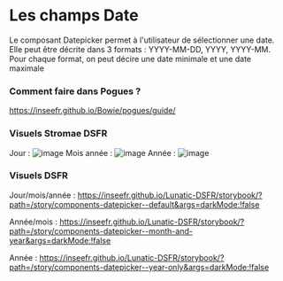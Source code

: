 # Les champs Date

Le composant Datepicker permet à l'utilisateur de sélectionner une date.
Elle peut être décrite dans 3 formats : YYYY-MM-DD, YYYY, YYYY-MM.
Pour chaque format, on peut décire une date minimale et une date maximale

### Comment faire dans Pogues ?

https://inseefr.github.io/Bowie/pogues/guide/

### Visuels Stromae DSFR

Jour :
![image](https://github.com/InseeFr/Stromae/assets/71011059/24a554fc-94ca-4e58-8545-58fdf8543945)
Mois année :
![image](https://github.com/InseeFr/Stromae/assets/71011059/30921e78-835e-4584-90bb-71686dbcbdb2)
Année :
![image](https://github.com/InseeFr/Stromae/assets/71011059/dd8c6ea6-445e-4e3a-bed4-5b9a372e6550)



### Visuels DSFR
 
Jour/mois/année : https://inseefr.github.io/Lunatic-DSFR/storybook/?path=/story/components-datepicker--default&args=darkMode:!false

Année/mois : https://inseefr.github.io/Lunatic-DSFR/storybook/?path=/story/components-datepicker--month-and-year&args=darkMode:!false

Année : https://inseefr.github.io/Lunatic-DSFR/storybook/?path=/story/components-datepicker--year-only&args=darkMode:!false
